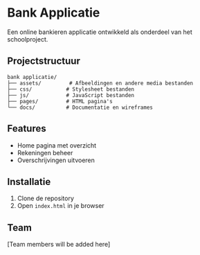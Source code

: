 # Bank Applicatie

Een online bankieren applicatie ontwikkeld als onderdeel van het schoolproject.

## Projectstructuur
```
bank applicatie/
├── assets/         # Afbeeldingen en andere media bestanden
├── css/           # Stylesheet bestanden
├── js/            # JavaScript bestanden
├── pages/         # HTML pagina's
└── docs/          # Documentatie en wireframes
```

## Features
- Home pagina met overzicht
- Rekeningen beheer
- Overschrijvingen uitvoeren

## Installatie
1. Clone de repository
2. Open `index.html` in je browser

## Team
[Team members will be added here]
